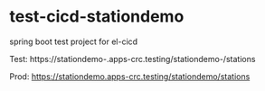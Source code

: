 # test-cicd-stationdemo

spring boot test project for el-cicd

Test: https://stationdemo-<env>.apps-crc.testing/stationdemo-<env>/stations

Prod: https://stationdemo.apps-crc.testing/stationdemo/stations
